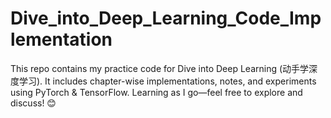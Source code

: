 # Dive_into_Deep_Learning_Code_Implementation
This repo contains my practice code for Dive into Deep Learning (动手学深度学习). It includes chapter-wise implementations, notes, and experiments using PyTorch &amp; TensorFlow. Learning as I go—feel free to explore and discuss! 😊
